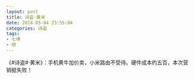 ```yaml
---
layout: post
title: 诗盗·黄米
date: 2014-05-04 23:55:04
categories: 诗盗
tags:
- 七律
- 喷
---
```

《#诗盗#·黄米》：手机黄牛加价卖，小米路由不受待。硬件成本约五百，本次营销挺失败！
